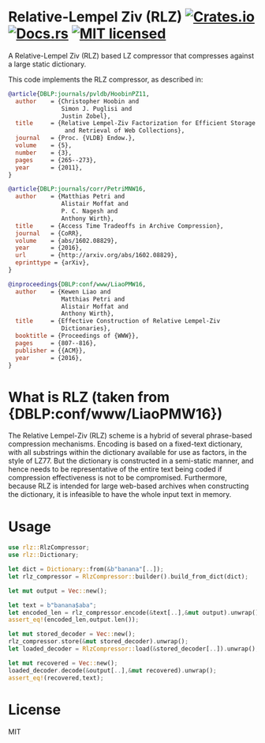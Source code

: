 # Relative-Lempel Ziv (RLZ) [![Crates.io][crates-badge]][crates-url] [![Docs.rs][docs-badge]][docs-rs] [![MIT licensed][mit-badge]][mit-url]

[crates-badge]: https://img.shields.io/crates/v/rbz.svg
[crates-url]: https://crates.io/crates/rlz
[mit-badge]: https://img.shields.io/badge/license-MIT-blue.svg
[mit-url]: https://opensource.org/licenses/MIT
[docs-rs]: https://docs.rs/rlz
[docs-badge]: https://img.shields.io/docsrs/rlz/0.2.0

A Relative-Lempel Ziv (RLZ) based LZ compressor that compresses against a large static dictionary.

This code implements the RLZ compressor, as described in:

```bibtex
@article{DBLP:journals/pvldb/HoobinPZ11,
  author    = {Christopher Hoobin and
               Simon J. Puglisi and
               Justin Zobel},
  title     = {Relative Lempel-Ziv Factorization for Efficient Storage 
                and Retrieval of Web Collections},
  journal   = {Proc. {VLDB} Endow.},
  volume    = {5},
  number    = {3},
  pages     = {265--273},
  year      = {2011},
}
```

```bibtex
@article{DBLP:journals/corr/PetriMNW16,
  author    = {Matthias Petri and
               Alistair Moffat and
               P. C. Nagesh and
               Anthony Wirth},
  title     = {Access Time Tradeoffs in Archive Compression},
  journal   = {CoRR},
  volume    = {abs/1602.08829},
  year      = {2016},
  url       = {http://arxiv.org/abs/1602.08829},
  eprinttype = {arXiv},
}
```

```bibtex
@inproceedings{DBLP:conf/www/LiaoPMW16,
  author    = {Kewen Liao and
               Matthias Petri and
               Alistair Moffat and
               Anthony Wirth},
  title     = {Effective Construction of Relative Lempel-Ziv 
               Dictionaries},
  booktitle = {Proceedings of {WWW}},
  pages     = {807--816},
  publisher = {{ACM}},
  year      = {2016},
}
```


# What is RLZ (taken from {DBLP:conf/www/LiaoPMW16})

The Relative Lempel-Ziv (RLZ) scheme is a hybrid of several phrase-based compression mechanisms. Encoding is based on a fixed-text dictionary, with all substrings within the dictionary available for use as factors, in the style of LZ77. But the dictionary is constructed in a semi-static manner, and hence needs to be representative of the entire text being coded if compression effectiveness is not to be compromised. Furthermore, because
RLZ is intended for large web-based archives when constructing the dictionary, it is infeasible to have the whole input text in memory.

# Usage


```rust
use rlz::RlzCompressor;
use rlz::Dictionary;

let dict = Dictionary::from(&b"banana"[..]);
let rlz_compressor = RlzCompressor::builder().build_from_dict(dict);

let mut output = Vec::new();

let text = b"banana$aba";
let encoded_len = rlz_compressor.encode(&text[..],&mut output).unwrap();
assert_eq!(encoded_len,output.len());

let mut stored_decoder = Vec::new();
rlz_compressor.store(&mut stored_decoder).unwrap();
let loaded_decoder = RlzCompressor::load(&stored_decoder[..]).unwrap();

let mut recovered = Vec::new();
loaded_decoder.decode(&output[..],&mut recovered).unwrap();
assert_eq!(recovered,text);
```

# License

MIT
